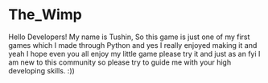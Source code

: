 # The_Wimp
Hello Developers!
My name is Tushin,
So this game is just one of my first games which I made through Python and yes I really enjoyed making it and yeah I 
hope even you all enjoy my little game please  try it and just as an fyi I am new to this community so please try to guide
me with your high developing skills. :))
